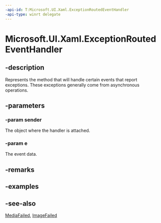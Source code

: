 ```yaml
---
-api-id: T:Microsoft.UI.Xaml.ExceptionRoutedEventHandler
-api-type: winrt delegate
---
```

<!-- Delegate syntax.
public delegate void ExceptionRoutedEventHandler(System.Object sender, Microsoft.UI.Xaml.ExceptionRoutedEventArgs e)
-->
# Microsoft.UI.Xaml.ExceptionRoutedEventHandler

## -description

Represents the method that will handle certain events that report exceptions. These exceptions generally come from asynchronous operations.

## -parameters

### -param sender

The object where the handler is attached.

### -param e

The event data.

## -remarks

## -examples

## -see-also

[MediaFailed](../microsoft.ui.xaml.controls/mediaelement_mediafailed.md), [ImageFailed](../microsoft.ui.xaml.controls/image_imagefailed.md)
